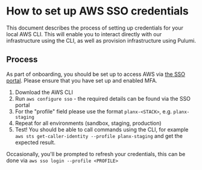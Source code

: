 # How to set up AWS SSO credentials
This document describes the process of setting up credentials for your local AWS CLI. This will enable you to interact directly with our infrastructure using the CLI, as well as provision infrastructure using Pulumi.

## Process
As part of onboarding, you should be set up to access AWS via [the SSO portal](https://opensystemslab.awsapps.com/start#/). Please ensure that you have set up and enabled MFA.

1. Download the AWS CLI
1. Run `aws configure sso` - the required details can be found via the SSO portal
1. For the "profile" field please use the format `planx-<STACK>`, e.g. `planx-staging`
1. Repeat for all environments (sandbox, staging, production)
1. Test! You should be able to call commands using the CLI, for example `aws sts get-caller-identity --profile planx-staging` and get the expected result.

Occasionally, you'll be prompted to refresh your credentials, this can be done via `aws sso login --profile <PROFILE>`
